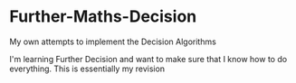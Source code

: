 # Further-Maths-Decision
My own attempts to implement the Decision Algorithms

I'm learning Further Decision and want to make sure that I know how to do everything. This is essentially my revision
